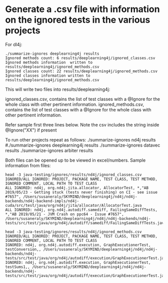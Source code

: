# Generate a .csv file with information on the ignored tests in the various projects


For dl4j:
```
./summarize-ignores deeplearning4j results
Ignored methods count: 6 results/deeplearning4j/ignored_classes.csv
Ignored methods information  written to results/deeplearning4j/ignored_methods.csv
Ignored classes count: 22 results/deeplearning4j/ignored_methods.csv
Ignored classes information written to results/deeplearning4j/ignored_methods.csv
```
This will write two files into results/deeplearning4j:

 ignored_classes.csv, contains the list of test classes with a @Ignore for the whole class with other pertinent information. 
 ignored_methods.csv, contains the list of test classes with a @Ignore for the whole class with other pertinent information. 


Refer sample first three lines below. Note the csv includes the string inside @Ignore("XX") if present

To run other projects repeat as follows:
./summarize-ignores nd4j results
#./summarize-ignores deeplearning4j results
./summarize-ignores datavec results
./summarize-ignores arbiter results


Both files can be opened up to be viewed in excel/numbers. Sample information from files:
```
head -3 java-testing/ignores/results/nd4j/ignored_classes.csv 
IGNORED/ALL IGNORED: PROJECT, PACKAGE NAME, TEST CLASS, TEST METHOD, IGNORED COMMENT, LOCAL PATH TO TEST CLASS
ALL IGNORED: nd4j, org.nd4j.jita.allocator, AllocatorTest, *,"AB 2019/05/23 - Getting stuck (tests never finishing) on CI - see issue #7657", /Users/susaneraly/SKYMIND/deeplearning4j/nd4j/nd4j-backends/nd4j-backend-impls/nd4j-cuda/src/test/java/org/nd4j/jita/allocator/AllocatorTest.java
ALL IGNORED: nd4j, org.nd4j.autodiff.samediff, FailingSameDiffTests, *,"AB 2019/05/21 - JVM Crash on ppc64 - Issue #7657", /Users/susaneraly/SKYMIND/deeplearning4j/nd4j/nd4j-backends/nd4j-tests/src/test/java/org/nd4j/autodiff/samediff/FailingSameDiffTests.java

head -3 java-testing/ignores/results/nd4j/ignored_methods.csv
IGNORED/ALL IGNORED: PROJECT, PACKAGE NAME, TEST CLASS, TEST METHOD, IGNORED COMMENT, LOCAL PATH TO TEST CLASS
IGNORED: nd4j, org.nd4j.autodiff.execution, GraphExecutionerTest, testConversion,, /Users/susaneraly/SKYMIND/deeplearning4j/nd4j/nd4j-backends/nd4j-tests/src/test/java/org/nd4j/autodiff/execution/GraphExecutionerTest.java
IGNORED: nd4j, org.nd4j.autodiff.execution, GraphExecutionerTest, testSums1,, /Users/susaneraly/SKYMIND/deeplearning4j/nd4j/nd4j-backends/nd4j-tests/src/test/java/org/nd4j/autodiff/execution/GraphExecutionerTest.java
```
